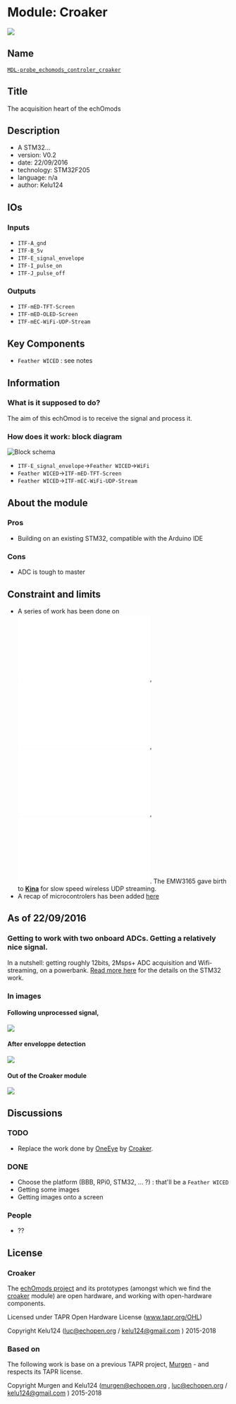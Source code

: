 # Module: Croaker

![](/croaker/viewme.png)

## Name

[`MDL-probe_echomods_controler_croaker`]()

## Title

The acquisition heart of the echOmods

## Description

* A STM32...
* version: V0.2
* date: 22/09/2016
* technology: STM32F205
* language: n/a
* author: Kelu124

## IOs

### Inputs

* `ITF-A_gnd`
* `ITF-B_5v`
* `ITF-E_signal_envelope`
* `ITF-I_pulse_on`
* `ITF-J_pulse_off`

### Outputs

* `ITF-mED-TFT-Screen`
* `ITF-mED-OLED-Screen`
* `ITF-mEC-WiFi-UDP-Stream`


## Key Components

* `Feather WICED` : see notes


## Information

### What is it supposed to do?


The aim of this echOmod is to receive the signal and process it.


### How does it work: block diagram

![Block schema](source/blocks.png)

* `ITF-E_signal_envelope`->`Feather WICED`->`WiFi`
* `Feather WICED`->`ITF-mED-TFT-Screen`
* `Feather WICED`->`ITF-mEC-WiFi-UDP-Stream`

## About the module

### Pros

* Building on an existing STM32, compatible with the Arduino IDE

### Cons

* ADC is tough to master

## Constraint and limits

* A series of work has been done on ![EMW3165](notes_EMW3165.md),  ![ESP8266](notes_ESP8266.md), ![Raspberry Pi Zero](notes_RPi0.md), ![feather WICED](notes_feather_WICED.md). The EMW3165 gave birth to __[Kina](/kina/)__ for slow speed wireless UDP streaming.
* A recap of microcontrolers has been added [here](notes_uC.md)

## As of 22/09/2016

### Getting to work with two onboard ADCs. Getting a relatively nice signal.

In a nutshell: getting roughly 12bits, 2Msps+ ADC acquisition and Wifi-streaming, on a powerbank. [Read more here](/croaker/feather_tests/2016-09-10-Feather_ADC.md) for the details on the STM32 work.

### In images

#### Following unprocessed signal, 

![](/silent/Images/SilentOutput.JPG)

#### After enveloppe detection

![](/silent/Images/SilentEnveloppeFinal.JPG)


#### Out of the Croaker module

![](/croaker/feather_tests/SilentAcqDualADC.png)


## Discussions


### TODO


* Replace the work done by [OneEye](/oneeye/) by [Croaker](/croaker/).

### DONE

* Choose the platform (BBB, RPi0, STM32, ... ?) : that'll be a `Feather WICED`
* Getting some images
* Getting images onto a screen

### People

* ??

## License

### Croaker 

The [echOmods project](https://github.com/kelu124/echomods) and its prototypes (amongst which we find the [croaker](/croaker/) module) are open hardware, and working with open-hardware components.

Licensed under TAPR Open Hardware License (www.tapr.org/OHL)

Copyright Kelu124 (luc@echopen.org / kelu124@gmail.com ) 2015-2018

### Based on 

The following work is base on a previous TAPR project, [Murgen](https://github.com/kelu124/murgen-dev-kit) - and respects its TAPR license.

Copyright Murgen and Kelu124 (murgen@echopen.org , luc@echopen.org / kelu124@gmail.com ) 2015-2018

